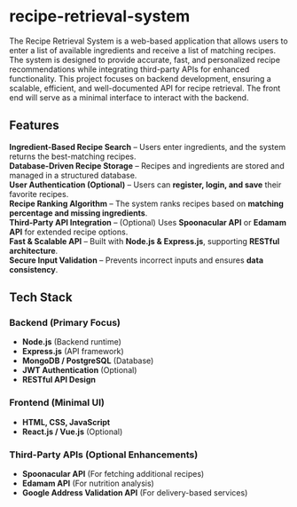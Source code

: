 # recipe-retrieval-system
The Recipe Retrieval System is a web-based application that allows users to enter a list of available ingredients and receive a list of matching recipes. The system is designed to provide accurate, fast, and personalized recipe recommendations while integrating third-party APIs for enhanced functionality. 
This project focuses on backend development, ensuring a scalable, efficient, and well-documented API for recipe retrieval. The front end will serve as a minimal interface to interact with the backend.
##  Features
**Ingredient-Based Recipe Search** – Users enter ingredients, and the system returns the best-matching recipes.  
**Database-Driven Recipe Storage** – Recipes and ingredients are stored and managed in a structured database.  
**User Authentication (Optional)** – Users can **register, login, and save** their favorite recipes.  
**Recipe Ranking Algorithm** – The system ranks recipes based on **matching percentage and missing ingredients**.  
**Third-Party API Integration** – (Optional) Uses **Spoonacular API** or **Edamam API** for extended recipe options.  
**Fast & Scalable API** – Built with **Node.js & Express.js**, supporting **RESTful architecture**.  
**Secure Input Validation** – Prevents incorrect inputs and ensures **data consistency**.

## Tech Stack
### **Backend (Primary Focus)**
- **Node.js** (Backend runtime)
- **Express.js** (API framework)
- **MongoDB / PostgreSQL** (Database)
- **JWT Authentication** (Optional)
- **RESTful API Design**

### **Frontend (Minimal UI)**
- **HTML, CSS, JavaScript**
- **React.js / Vue.js** (Optional)

### **Third-Party APIs (Optional Enhancements)**
- **Spoonacular API** (For fetching additional recipes)
- **Edamam API** (For nutrition analysis)
- **Google Address Validation API** (For delivery-based services)
